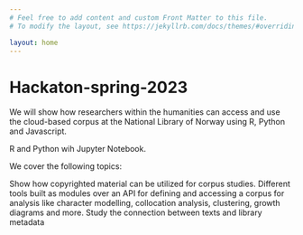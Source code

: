 ```yaml
---
# Feel free to add content and custom Front Matter to this file.
# To modify the layout, see https://jekyllrb.com/docs/themes/#overriding-theme-defaults

layout: home
---
```

# Hackaton-spring-2023

We will show how researchers within the humanities can access and use the cloud-based corpus at the National Library of Norway using R, Python and Javascript. 

R and Python wih Jupyter Notebook. 

We cover the following topics:

Show how copyrighted material can be utilized for corpus studies.
Different tools built as modules over an API for defining and accessing a corpus for analysis like character modelling, collocation analysis, clustering, growth diagrams and more.
Study the connection between texts and library metadata